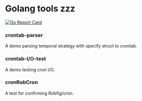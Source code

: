 
# Golang tools zzz

[![Go Report Card](https://goreportcard.com/badge/github.com/touch-head-optimistically/mygolangtools)](https://goreportcard.com/report/github.com/touch-head-optimistically/mygolangtools)

###     crontab-parser
A demo parsing temporal strategy with specify struct to crontab.

###     crontab-I/O-test
A demo testing cron I/O.

###     cronRobCron
A test for confirming Robfig/cron.




